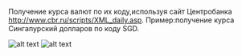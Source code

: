 Получение курса валют по их коду,используя сайт Центробанка http://www.cbr.ru/scripts/XML_daily.asp.
Пример:получение курса Сингапурский долларов по коду SGD.


![alt text](https://sun9-70.userapi.com/c857236/v857236624/102b5d/W4kHC2AdjNo.jpg)
![alt text](https://sun9-59.userapi.com/c857236/v857236624/102b56/vsYrWYPNzb8.jpg)
